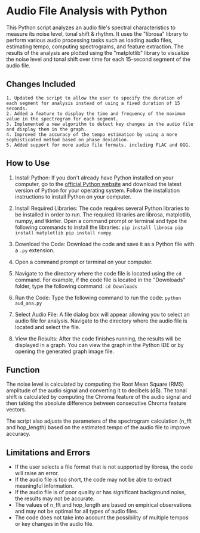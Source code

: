 # Audio File Analysis with Python

This Python script analyzes an audio file's spectral characteristics to measure its noise level, tonal shift & rhythm. It uses the "librosa" library to perform various audio processing tasks such as loading audio files, estimating tempo, computing spectrograms, and feature extraction. The results of the analysis are plotted using the "matplotlib" library to visualize the noise level and tonal shift over time for each 15-second segment of the audio file.

## Changes Included

    1. Updated the script to allow the user to specify the duration of each segment for analysis instead of using a fixed duration of 15 seconds.
    2. Added a feature to display the time and frequency of the maximum value in the spectrogram for each segment.
    3. Implemented a new algorithm to detect key changes in the audio file and display them in the graph.
    4. Improved the accuracy of the tempo estimation by using a more sophisticated method based on phase deviation.
    5. Added support for more audio file formats, including FLAC and OGG.

## How to Use

1. Install Python: If you don't already have Python installed on your computer, go to the [official Python website](https://www.python.org/) and download the latest version of Python for your operating system. Follow the installation instructions to install Python on your computer.
2. Install Required Libraries: The code requires several Python libraries to be installed in order to run. The required libraries are librosa, matplotlib, numpy, and tkinter. Open a command prompt or terminal and type the following commands to install the libraries:
`pip install librosa
pip install matplotlib
pip install numpy`
3. Download the Code: Download the code and save it as a Python file with a `.py` extension.
4. Open a command prompt or terminal on your computer.
5. Navigate to the directory where the code file is located using the `cd` command. For example, if the code file is located in the "Downloads" folder, type the following command: `cd Downloads`
6. Run the Code: Type the following command to run the code: `python aud_ana.py`

7. Select Audio File: A file dialog box will appear allowing you to select an audio file for analysis. Navigate to the directory where the audio file is located and select the file.
8. View the Results: After the code finishes running, the results will be displayed in a graph. You can view the graph in the Python IDE or by opening the generated graph image file.

## Function

The noise level is calculated by computing the Root Mean Square (RMS) amplitude of the audio signal and converting it to decibels (dB). The tonal shift is calculated by computing the Chroma feature of the audio signal and then taking the absolute difference between consecutive Chroma feature vectors.

The script also adjusts the parameters of the spectrogram calculation (n_fft and hop_length) based on the estimated tempo of the audio file to improve accuracy.

## Limitations and Errors

- If the user selects a file format that is not supported by librosa, the code will raise an error.
- If the audio file is too short, the code may not be able to extract meaningful information.
- If the audio file is of poor quality or has significant background noise, the results may not be accurate.
- The values of n_fft and hop_length are based on empirical observations and may not be optimal for all types of audio files.
- The code does not take into account the possibility of multiple tempos or key changes in the audio file.
